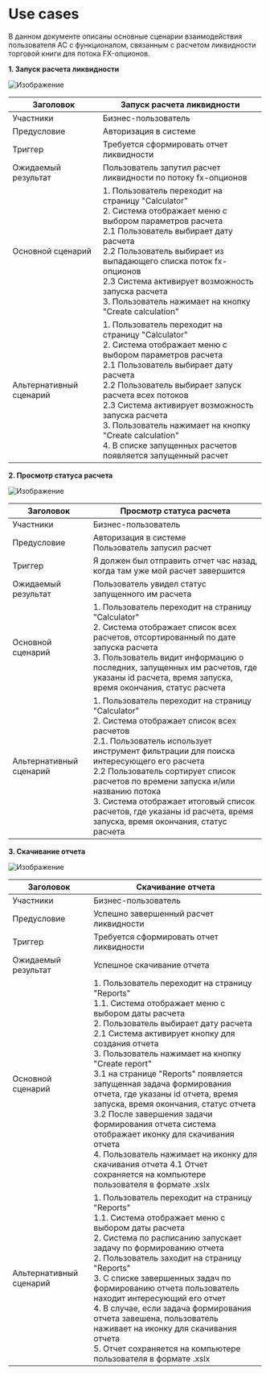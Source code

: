 # Use cases
В данном документе описаны основные сценарии взаимодействия пользователя АС с функционалом, связанным с расчетом ликвидности торговой книги для потока FX-опционов.

**1. Запуск расчета ликвидности**

![Изображение](https://github.com/user-attachments/assets/b775ecfd-3fd9-4c30-9435-7582a786ca7d "Запуск расчета")

|Заголовок|Запуск расчета ликвидности|
|-|--------|
|Участники| Бизнес-пользователь|
|Предусловие| Авторизация в системе|
|Триггер|Требуется сформировать отчет ликвидности|
|Ожидаемый результат| Пользователь запутил расчет ликвидности по потоку fx-опционов|
|Основной сценарий| 1. Пользователь переходит на страницу "Calculator" <br/> 2. Система отображает меню с выбором параметров расчета<br/>    2.1 Пользователь выбирает дату расчета<br/>    2.2 Пользователь выбирает из выпадающего списка поток fx-опционов<br/> 2.3 Система активирует возможность запуска расчета <br/>3.  Пользователь нажимает на кнопку "Create calculation"|
|Альтернативный сценарий| 1. Пользователь переходит на страницу "Calculator" <br/> 2. Система отображает меню с выбором параметров расчета<br/>2.1 Пользователь выбирает дату расчета<br/>  2.2 Пользователь выбирает запуск расчета всех потоков<br/> 2.3 Система активирует возможность запуска расчета <br/>3.  Пользователь нажимает на кнопку "Create calculation" <br/> 4. В списке запущенных расчетов появляется запущенный расчет|


**2. Просмотр статуса расчета**

![Изображение](https://github.com/user-attachments/assets/5f6bbac5-ebad-4218-9651-c4e363d7e0a9 "Бронирование занятия")

|Заголовок|Просмотр статуса расчета|
|-|--------|
|Участники|Бизнес-пользователь|
|Предусловие|Авторизация в системе <br/> Пользователь запусил расчет|
|Триггер|Я должен был отправить отчет час назад, когда там уже мой расчет завершится|
|Ожидаемый результат|Пользователь увидел статус запущенного им расчета|
|Основной сценарий|1. Пользователь переходит на страницу "Calculator" <br/> 2. Система отображает список всех расчетов, отсортированный по дате запуска расчета <br/> 3. Пользователь видит информацию о последних, запущенных им расчетов, где указаны id расчета, время запуска, время окончания, статус расчета<br/>|
|Альтернативный сценарий|1. Пользователь переходит на страницу "Calculator" <br/> 2. Система отображает список всех расчетов<br/>    2.1. Пользователь использует инструмент фильтрации для поиска интересующего его расчета<br/>    2.2 Пользователь сортирует список расчетов по времени запуска и/или названию потока<br/> 3. Система отображает итоговый список расчетов, где указаны id расчета, время запуска, время окончания, статус расчета <br/>|

**3. Скачивание отчета**

![Изображение](https://github.com/user-attachments/assets/e3d437f4-cfb9-4e77-bcbc-815f478d6173 "Бронирование занятия")

|Заголовок|Скачивание отчета|
|-|--------|
|Участники|Бизнес-пользователь|
|Предусловие|Успешно завершенный расчет ликвидности|
|Триггер|Требуется сформировать отчет ликвидности|
|Ожидаемый результат|Успешное скачивание отчета|
|Основной сценарий|1. Пользователь переходит на страницу "Reports" <br/> 1.1. Система отображает меню с выбором даты расчета<br/>    2. Пользователь выбирает дату расчета<br/> 2.1 Система активирует кнопку для создания отчета <br/> 3. Пользователь нажимает на кнопку "Create report" <br/> 3.1  на странице "Reports" появляется запущенная задача формирования отчета, где указаны id отчета, время запуска, время окончания, статус отчета<br/> 3.2 После завершения задачи формирования отчета система отображает иконку для скачивания отчета<br/>4. Пользователь нажимает на иконку для скачивания отчета 4.1 Отчет сохраняется на компьютере пользователя в формате .xslx|
|Альтернативный сценарий|1. Пользователь переходит на страницу "Reports" <br/> 1.1. Система отображает меню с выбором даты расчета<br/>    2. Система по расписанию запускает задачу по формированию отчета<br/> 2. Пользователь заходит на страницу "Reports" <br/> 3. С списке завершенных задач по формированию отчета пользователь находит интересующий его отчет <br/> 4. В случае, если задача формирования отчета завешена, пользователь наживает на иконку для скачивания отчета<br/> 5. Отчет сохраняется на компьютере пользователя в формате .xslx|

